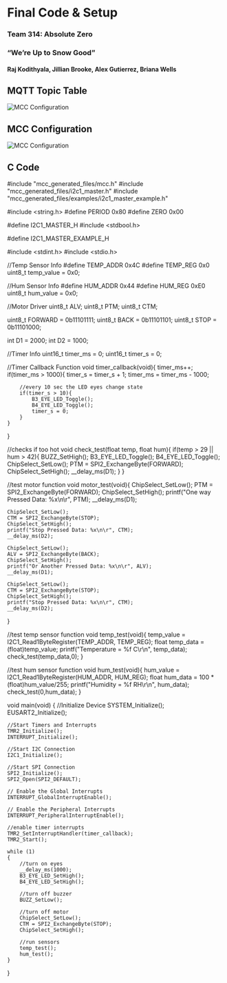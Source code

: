 # Final Code & Setup
### Team 314: Absolute Zero

### “We’re Up to Snow Good”

#### Raj Kodithyala, Jillian Brooke, Alex Gutierrez, Briana Wells

## MQTT Topic Table

![MCC Configuration](https://github.com/Abs0lute-Zer0/AbsoluteZero.github.io/assets/156485138/2d451c86-d7a6-4016-8aeb-bd14f494ebf4)

## MCC Configuration
![MCC Configuration](https://github.com/Abs0lute-Zer0/AbsoluteZero.github.io/assets/156485138/50b9fe30-f7a0-4e4c-ab32-70489078578f)

## C Code

#include "mcc_generated_files/mcc.h"
#include "mcc_generated_files/i2c1_master.h"
#include "mcc_generated_files/examples/i2c1_master_example.h"

#include <string.h>
#define PERIOD 0x80
#define ZERO 0x00

#define I2C1_MASTER_H
#include <stdbool.h>

#define I2C1_MASTER_EXAMPLE_H

#include <stdint.h>
#include <stdio.h>

//Temp Sensor Info
#define TEMP_ADDR 0x4C
#define TEMP_REG 0x0
uint8_t temp_value = 0x0;

//Hum Sensor Info
#define HUM_ADDR 0x44
#define HUM_REG 0xE0
uint8_t hum_value = 0x0;

//Motor Driver
uint8_t ALV;
uint8_t PTM;
uint8_t CTM; 
        
uint8_t FORWARD = 0b11101111;
uint8_t BACK = 0b11101101;
uint8_t STOP = 0b11101000;

int D1 = 2000;
int D2 = 1000;
    
//Timer Info
uint16_t timer_ms = 0;
uint16_t timer_s = 0;

//Timer Callback Function
void timer_callback(void){
    timer_ms++;
    if(timer_ms > 1000){
        timer_s = timer_s + 1;
        timer_ms = timer_ms - 1000;
        
        //every 10 sec the LED eyes change state
        if(timer_s > 10){
            B3_EYE_LED_Toggle();
            B4_EYE_LED_Toggle();
            timer_s = 0;
        }
    }
}

//checks if too hot
void check_test(float temp, float hum){
    if(temp > 29 || hum > 42){
        BUZZ_SetHigh();
        B3_EYE_LED_Toggle();
        B4_EYE_LED_Toggle();
        ChipSelect_SetLow();
        PTM = SPI2_ExchangeByte(FORWARD);
        ChipSelect_SetHigh();
        __delay_ms(D1);
    }
}

//test motor function
void motor_test(void){
    ChipSelect_SetLow();
    PTM = SPI2_ExchangeByte(FORWARD);
    ChipSelect_SetHigh();
    printf("One way Pressed Data: %x\n\r", PTM);
    __delay_ms(D1);

    ChipSelect_SetLow();
    CTM = SPI2_ExchangeByte(STOP);
    ChipSelect_SetHigh();
    printf("Stop Pressed Data: %x\n\r", CTM);
    __delay_ms(D2);

    ChipSelect_SetLow();
    ALV = SPI2_ExchangeByte(BACK);
    ChipSelect_SetHigh();
    printf("Or Another Pressed Data: %x\n\r", ALV);
    __delay_ms(D1);

    ChipSelect_SetLow();
    CTM = SPI2_ExchangeByte(STOP);
    ChipSelect_SetHigh();
    printf("Stop Pressed Data: %x\n\r", CTM);
    __delay_ms(D2);
}

//test temp sensor function
void temp_test(void){
    temp_value = I2C1_Read1ByteRegister(TEMP_ADDR, TEMP_REG);
    float temp_data = (float)temp_value;
    printf("Temperature = %f C\r\n", temp_data);
    check_test(temp_data,0);
}

//test hum sensor function
void hum_test(void){
    hum_value = I2C1_Read1ByteRegister(HUM_ADDR, HUM_REG);
    float hum_data = 100 * (float)hum_value/255;
    printf("Humidity = %f RH\r\n", hum_data);
    check_test(0,hum_data);
}

void main(void)
{
    //Initialize Device
    SYSTEM_Initialize();
    EUSART2_Initialize();

    //Start Timers and Interrupts
    TMR2_Initialize();
    INTERRUPT_Initialize();
    
    //Start I2C Connection
    I2C1_Initialize();
    
    //Start SPI Connection
    SPI2_Initialize();
    SPI2_Open(SPI2_DEFAULT);
            
    // Enable the Global Interrupts
    INTERRUPT_GlobalInterruptEnable();

    // Enable the Peripheral Interrupts
    INTERRUPT_PeripheralInterruptEnable();

    //enable timer interrupts
    TMR2_SetInterruptHandler(timer_callback);
    TMR2_Start();
            
    while (1)
    {
        //turn on eyes
        __delay_ms(1000);
        B3_EYE_LED_SetHigh();
        B4_EYE_LED_SetHigh();
        
        //turn off buzzer
        BUZZ_SetLow();
        
        //turn off motor
        ChipSelect_SetLow();
        CTM = SPI2_ExchangeByte(STOP);
        ChipSelect_SetHigh();
        
        //run sensors
        temp_test();
        hum_test();
    }
}
